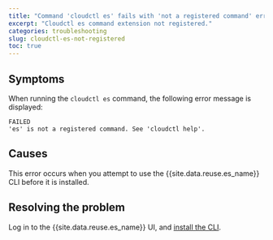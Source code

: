 ```yaml
---
title: "Command 'cloudctl es' fails with 'not a registered command' error"
excerpt: "Cloudctl es command extension not registered."
categories: troubleshooting
slug: cloudctl-es-not-registered
toc: true
---
```


## Symptoms

When running the `cloudctl es` command, the following error message is displayed:

```
FAILED
'es' is not a registered command. See 'cloudctl help'.
```

## Causes

This error occurs when you attempt to use the {{site.data.reuse.es_name}} CLI before it is installed.

## Resolving the problem

Log in to the {{site.data.reuse.es_name}} UI, and [install the CLI](../../installing/post-installation/#installing-the-command-line-interface-cli).
